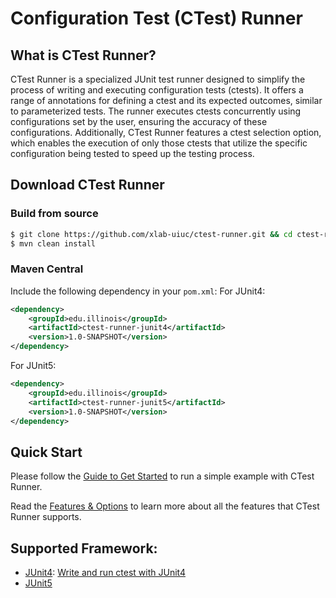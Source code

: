 # Configuration Test (CTest) Runner

## What is CTest Runner?

CTest Runner is a specialized JUnit test runner designed to simplify the process of writing and executing configuration tests (ctests). 
It offers a range of annotations for defining a ctest and its expected outcomes, similar to parameterized tests. 
The runner executes ctests concurrently using configurations set by the user, ensuring the accuracy of these configurations. 
Additionally, CTest Runner features a ctest selection option, which enables the execution of only those ctests that utilize the specific configuration being tested to speed up the testing process.

## Download CTest Runner
### Build from source
```bash
$ git clone https://github.com/xlab-uiuc/ctest-runner.git && cd ctest-runner
$ mvn clean install
```

### Maven Central
Include the following dependency in your `pom.xml`:
For JUnit4:
```xml
<dependency>
    <groupId>edu.illinois</groupId>
    <artifactId>ctest-runner-junit4</artifactId>
    <version>1.0-SNAPSHOT</version>
</dependency>
```
For JUnit5:
```xml
<dependency>
    <groupId>edu.illinois</groupId>
    <artifactId>ctest-runner-junit5</artifactId>
    <version>1.0-SNAPSHOT</version>
</dependency>
```

## Quick Start
Please follow the [Guide to Get Started](example_with_hcommon.md) to run a simple example with CTest Runner.

Read the [Features & Options](Options.md) to learn more about all the features that CTest Runner supports.

## Supported Framework:
- [JUnit4](JUnit4.md): [Write and run ctest with JUnit4](write_and_run_ctest.md)
- [JUnit5](JUnit5.md) 
